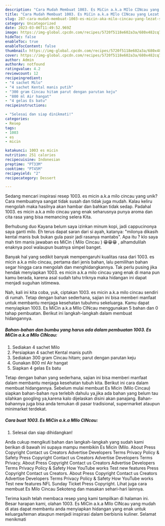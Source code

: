 ```yaml
---
description: "Cara Mudah Membuat 1003. Es MiCin a.k.a MIlo CINcau yang Lezat Sekali"
title: "Cara Mudah Membuat 1003. Es MiCin a.k.a MIlo CINcau yang Lezat Sekali"
slug: 287-cara-mudah-membuat-1003-es-micin-aka-milo-cincau-yang-lezat-sekali
category: Uncategorized
date: 2023-03-06T11:49:52.969Z
image: https://img-global.cpcdn.com/recipes/5720f5118e602a3a/680x482cq70/1003-es-micin-aka-milo-cincau-foto-resep-utama.jpg
hideToc: false
enableToc: true
enableTocContent: false
thumbnail: https://img-global.cpcdn.com/recipes/5720f5118e602a3a/680x482cq70/1003-es-micin-aka-milo-cincau-foto-resep-utama.jpg
cover: https://img-global.cpcdn.com/recipes/5720f5118e602a3a/680x482cq70/1003-es-micin-aka-milo-cincau-foto-resep-utama.jpg
author: Admin
authorAv: notfound
ratingvalue: 4.2
reviewcount: 12
recipeingredient:
- "4 sachet Milo"
- "4 sachet Kental manis putih"
- "300 gram Cincau hitam parut dengan parutan keju"
- "800 ml Air hangat"
- "4 gelas Es batu"
recipeinstructions:

- "Selesai dan siap dinikmati!"
categories:
- Resep
tags:
- 1003
- es
- micin

katakunci: 1003 es micin 
nutrition: 251 calories
recipecuisine: Indonesian
preptime: "PT33M"
cooktime: "PT45M"
recipeyield: "2"
recipecategory: Dessert

---
```





Sedang mencari inspirasi resep 1003. es micin a.k.a milo cincau yang unik? Cara membuatnya sangat tidak susah dan tidak juga mudah. Kalau keliru mengolah maka hasilnya akan hambar dan bahkan tidak sedap. Padahal 1003. es micin a.k.a milo cincau yang enak seharusnya punya aroma dan cita rasa yang bisa memancing selera Kita.





Berhubung duo Kayana belum saya izinkan minum kopi, jadi cappucinonya saya ganti milo. Eh terus dapat saran dari si ayah, katanya: &#34;milonya dikasih kental manis buk bukan gula pasir jadi rasanya mantabs&#34;. Apa itu ? klo saya mah tim manis jawaban es MiCin ( Milo Cincau ) 😁😁😁 , alhamdulilah enaknya pool walaupun buatnya simpel banget.

Banyak hal yang sedikit banyak mempengaruhi kualitas rasa dari 1003. es micin a.k.a milo cincau, pertama dari jenis bahan, lalu pemilihan bahan segar hingga cara mengolah dan menghidangkannya. Tak perlu pusing jika hendak menyiapkan 1003. es micin a.k.a milo cincau yang enak di mana pun kamu berada, karena asal sudah tahu triknya maka hidangan ini dapat menjadi suguhan istimewa.






Nah, kali ini kita coba, yuk, ciptakan 1003. es micin a.k.a milo cincau sendiri di rumah. Tetap dengan bahan sederhana, sajian ini bisa memberi manfaat untuk membantu menjaga kesehatan tubuhmu sekeluarga. Kamu dapat menyiapkan 1003. Es MiCin a.k.a MIlo CINcau menggunakan 5 bahan dan 0 tahap pembuatan. Berikut ini langkah-langkah dalam membuat hidangannya.

<!--inarticleads1-->

##### Bahan-bahan dan bumbu yang harus ada dalam pembuatan 1003. Es MiCin a.k.a MIlo CINcau:

1. Sediakan 4 sachet Milo
1. Persiapkan 4 sachet Kental manis putih
1. Sediakan 300 gram Cincau hitam; parut dengan parutan keju
1. Gunakan 800 ml Air hangat
1. Siapkan 4 gelas Es batu


Tetap dengan bahan yang sederhana, sajian ini bisa memberi manfaat dalam membantu menjaga kesehatan tubuh kita. Berikut ini cara dalam membuat hidangannya. Sebelum mulai membuat Es Micin (Milo Cincau) siapkan bahan-bahan nya terlebih dahulu ya,jika ada bahan yang belum tau silahkan googling ya,karena kalo dijelaskan disini akan panajang. Bahan-bahannya juga bisa anda temukan di pasar tradisional, supermarket ataupun minimarket terdekat. 

<!--inarticleads2-->

##### Cara buat 1003. Es MiCin a.k.a MIlo CINcau:


1. Selesai dan siap dihidangkan!

Anda cukup mengikuti bahan dan langkah-langkah yang sudah kami berikan di bawah ini supaya mampu membikin Es Micin (Milo. About Press Copyright Contact us Creators Advertise Developers Terms Privacy Policy &amp; Safety Press Copyright Contact us Creators Advertise Developers Terms Privacy. About Press Copyright Contact us Creators Advertise Developers Terms Privacy Policy &amp; Safety How YouTube works Test new features Press Copyright Contact us Creators. About Press Copyright Contact us Creators Advertise Developers Terms Privacy Policy &amp; Safety How YouTube works Test new features NFL Sunday Ticket Press Copyright. Lihat juga cara membuat Es Milo Cincau Sekoteng dan masakan sehari-hari lainnya. 

Terima kasih telah membaca resep yang kami tampilkan di halaman ini. Besar harapan kami, olahan 1003. Es MiCin a.k.a MIlo CINcau yang mudah di atas dapat membantu anda menyiapkan hidangan yang enak untuk keluarga/teman ataupun menjadi inspirasi dalam berbisnis kuliner. Selamat menikmati
